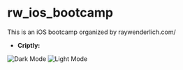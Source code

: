 
# rw_ios_bootcamp
This is an iOS bootcamp organized by raywenderlich.com/

- **Criptly:**

![Dark Mode](/Screenshots/dark.png)
![Light Mode](/Screenshots/light.png)
